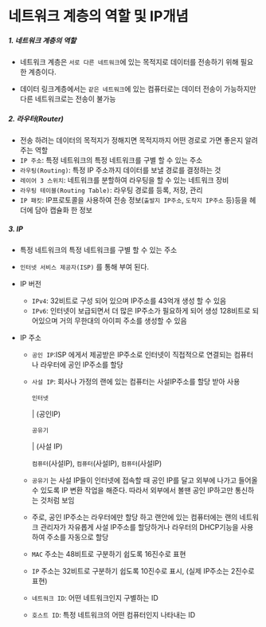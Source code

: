 <h1><a name="header-n158" class="md-header-anchor md-print-anchor" href="af://n158"> </a><span>네트워크 계층의 역할 및 IP개념</span></h1>
<h5><a name="header-n159" class="md-header-anchor md-print-anchor" href="af://n159"> </a><span>1. 네트워크 계층의 역할</span></h5>
<ul>
<li><span>네트워크 계층은 </span><code>서로 다른 네트워크</code><span>에 있는 목적지로 데이터를 전송하기 위해 필요한 계층이다.</span></li>

</ul>
<ul>
<li><span>데이터 링크계층에서는 </span><code>같은 네트워크</code><span>에 있는 컴퓨터로는 데이터 전송이 가능하지만 다른 네트워크로는 전송이 불가능</span></li>

</ul>
<h5><a name="header-n166" class="md-header-anchor md-print-anchor" href="af://n166"> </a><span>2. 라우터(Router)</span></h5>
<ul>
<li><span>전송 하려는 데이터의 목적지가 정해지면 목적지까지 어떤 경로로 가면 좋은지 알려주는 역할</span></li>
<li><code>IP 주소</code><span>: 특정 네트워크의 특정 네트워크를 구별 할 수 있는 주소</span></li>
<li><code>라우팅(Routing)</code><span>: 특정 IP 주소까지 데이터를 보낼 경로를 결정하는 것</span></li>
<li><code>레이어 3 스위치</code><span>: 네트워크를 분할하여 라우팅을 할 수 있는 네트워크 장비</span></li>
<li><code>라우팅 테이블(Routing Table)</code><span>: 라우팅 경로를 등록, 저장, 관리</span></li>
<li><code>IP 패킷</code><span>: IP프로토콜을 사용하여 전송 정보(</span><code>출발지 IP주소</code><span>, </span><code>도착지 IP주소</code><span> 등)등을 헤더에 담아 캡슐화 한 정보</span></li>

</ul>
<h5><a name="header-n180" class="md-header-anchor md-print-anchor" href="af://n180"> </a><span>3. IP </span></h5>
<ul>
<li><p><span>특정 네트워크의 특정 네트워크를 구별 할 수 있는 주소</span></p>
</li>
<li><p><code>인터넷 서비스 제공자(ISP)</code><span> 를 통해 부여 된다.</span></p>
</li>
<li><p><span>IP 버전</span></p>
<ul>
<li><code>IPv4</code><span>: 32비트로 구성 되어 있으며 IP주소를 43억개 생성 할 수 있음</span></li>
<li><code>IPv6</code><span>: 인터넷이 보급되면서 더 많은 IP주소가 필요하게 되어 생성 128비트로 되어있으며 거의 무한대의 아이피 주소를 생성할 수 있음</span></li>

</ul>
</li>
<li><p><span>IP 주소</span></p>
<ul>
<li><p><code>공인 IP</code><span>:ISP 에게서 제공받은 IP주소로 인터넷이 직접적으로 연결되는 컴퓨터나 라우터에 공인 IP주소를 할당</span></p>
</li>
<li><p><code>사설 IP</code><span>: 회사나 가정의 랜에 있는 컴퓨터는 사설IP주소를 할당 받아 사용</span></p>
<p>											<code>인터넷</code></p>
<p><span>                                </span>				<span>| (공인IP) </span></p>
<p>											<code>공유기</code></p>
<p>												<span>| (사설 IP)</span></p>
<p>				<code>컴퓨터</code><span>(사설IP), </span><code>컴퓨터</code><span>(사설IP), </span><code>컴퓨터</code><span>(사설IP)</span></p>
</li>
<li><p><code>공유기</code><span> 는 사설 IP들이 인터넷에 접속할 때 공인 IP를 달고 외부에 나가고 들어올 수 있도록 IP 변환 작업을 해준다. 따라서 외부에서 볼땐 공인 IP하고만 통신하는 것처럼 보임</span></p>
</li>
<li><p><span>주로, 공인 IP주소는 라우터에만 할당 하고 랜안에 있는 컴퓨터에는 랜의 네트워크 관리자가 자유롭게 사설 IP주소를 할당하거나 라우터의 DHCP기능을 사용하여 주소를 자동으로 할당</span></p>
</li>
<li><p><code>MAC</code><span> 주소는 48비트로 구분하기 쉽도록 16진수로 표현</span></p>
</li>
<li><p><code>IP</code><span> 주소는 32비트로 구분하기 쉽도록 10진수로 표시, (실제 IP주소는 2진수로 표현)</span></p>
</li>
<li><p><code>네트워크 ID</code><span>: 어떤 네트워크인지 구별하는 ID</span></p>
</li>
<li><p><code>호스트 ID</code><span>: 특정 네트워크의 어떤 컴퓨터인지 나타내는 ID</span></p>
</li>

</ul>
</li>

</ul>

